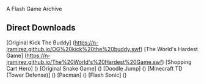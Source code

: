 A Flash Game Archive

## Direct Downloads

[Original Kick The Buddy] (https://n-jramirez.github.io/OG%20kick%20the%20buddy.swf)
[The World's Hardest Game] (https://n-jramirez.github.io/The%20World's%20Hardest%20Game.swf)
[Shopping Cart Hero] ()
[Original Snake Game] ()
[Doodle Jump] ()
[Minecraft TD (Tower Defense)] ()
[Pacman] ()
[Flash Sonic] ()
